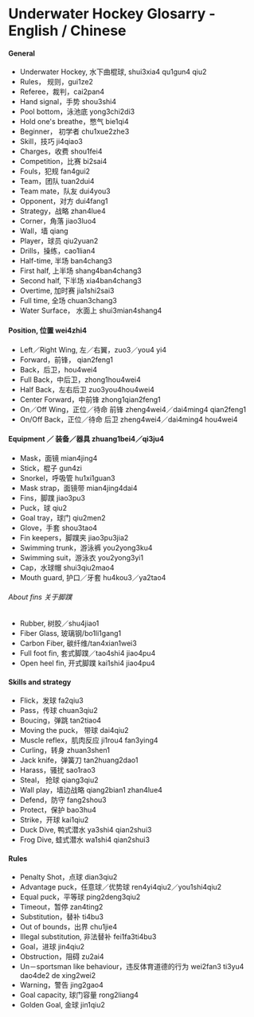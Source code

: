 Underwater Hockey Glosarry - English / Chinese
==============================================

#### General

* Underwater Hockey, 水下曲棍球, shui3xia4 qu1gun4 qiu2
* Rules， 规则，gui1ze2
* Referee，裁判，cai2pan4
* Hand signal，手势 shou3shi4
* Pool bottom，泳池底 yong3chi2di3
* Hold one's breathe，憋气 bie1qi4
* Beginner， 初学者 chu1xue2zhe3
* Skill，技巧 ji4qiao3
* Charges，收费 shou1fei4
* Competition，比赛 bi2sai4
* Fouls，犯规 fan4gui2
* Team，团队 tuan2dui4
* Team mate，队友 dui4you3
* Opponent，对方 dui4fang1
* Strategy，战略 zhan4lue4
* Corner，角落 jiao3luo4
* Wall，墙 qiang
* Player，球员 qiu2yuan2
* Drills，操练，cao1lian4
* Half-time, 半场 ban4chang3
* First half, 上半场 shang4ban4chang3
* Second half, 下半场 xia4ban4chang3
* Overtime, 加时赛 jia1shi2sai3
* Full time, 全场 chuan3chang3
* Water Surface， 水面上 shui3mian4shang4

#### Position, 位置 wei4zhi4

* Left／Right Wing, 左／右翼，zuo3／you4 yi4
* Forward，前锋， qian2feng1
* Back，后卫，hou4wei4
* Full Back，中后卫，zhong1hou4wei4
* Half Back，左右后卫 zuo3you4hou4wei4
* Center Forward，中前锋 zhong1qian2feng1
* On／Off Wing，正位／待命 前锋 zheng4wei4／dai4ming4 qian2feng1
* On/Off Back，正位／待命 后卫 zheng4wei4／dai4ming4 hou4wei4

#### Equipment ／ 装备／器具 zhuang1bei4／qi3ju4

* Mask，面镜 mian4jing4
* Stick，棍子 gun4zi
* Snorkel，呼吸管 hu1xi1guan3
* Mask strap，面镜带 mian4jing4dai4
* Fins，脚蹼 jiao3pu3
* Puck，球 qiu2
* Goal tray，球门 qiu2men2
* Glove，手套 shou3tao4
* Fin keepers，脚蹼夹 jiao3pu3jia2
* Swimming trunk，游泳裤 you2yong3ku4
* Swimming suit，游泳衣 you2yong3yi1
* Cap，水球帽 shui3qiu2mao4
* Mouth guard, 护口／牙套 hu4kou3／ya2tao4

###### About fins 关于脚蹼

* Rubber, 树胶／shu4jiao1
* Fiber Glass, 玻璃钢/bo1li1gang1
* Carbon Fiber, 碳纤维/tan4xian1wei3
* Full foot fin, 套式脚蹼／tao4shi4 jiao4pu4
* Open heel fin, 开式脚蹼 kai1shi4 jiao4pu4

#### Skills and strategy

* Flick，发球 fa2qiu3
* Pass，传球 chuan3qiu2
* Boucing，弹跳 tan2tiao4
* Moving the puck， 带球 dai4qiu2
* Muscle reflex，肌肉反应 ji1rou4 fan3ying4
* Curling，转身 zhuan3shen1
* Jack knife，弹簧刀 tan2huang2dao1
* Harass，骚扰 sao1rao3
* Steal， 抢球 qiang3qiu2
* Wall play，墙边战略 qiang2bian1 zhan4lue4
* Defend，防守 fang2shou3
* Protect，保护 bao3hu4
* Strike，开球 kai1qiu2
* Duck Dive, 鸭式潜水 ya3shi4 qian2shui3
* Frog Dive, 蛙式潜水 wa1shi4 qian2shui3

#### Rules

* Penalty Shot，点球 dian3qiu2
* Advantage puck，任意球／优势球 ren4yi4qiu2／you1shi4qiu2
* Equal puck，平等球 ping2deng3qiu2
* Timeout，暂停 zan4ting2
* Substitution，替补 ti4bu3
* Out of bounds，出界 chu1jie4
* Illegal substitution, 非法替补 fei1fa3ti4bu3
* Goal，进球 jin4qiu2
* Obstruction，阻碍 zu2ai4
* Un－sportsman like behaviour，违反体育道德的行为 wei2fan3 ti3yu4 dao4de2 de xing2wei2
* Warning，警告 jing2gao4
* Goal capacity, 球门容量 rong2liang4
* Golden Goal, 金球 jin1qiu2

